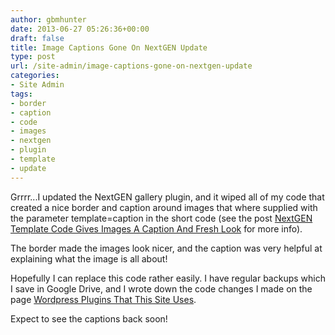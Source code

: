 ```yaml
---
author: gbmhunter
date: 2013-06-27 05:26:36+00:00
draft: false
title: Image Captions Gone On NextGEN Update
type: post
url: /site-admin/image-captions-gone-on-nextgen-update
categories:
- Site Admin
tags:
- border
- caption
- code
- images
- nextgen
- plugin
- template
- update
---
```


Grrrr...I updated the NextGEN gallery plugin, and it wiped all of my code that created a nice border and caption around images that where supplied with the parameter template=caption in the short code (see the post [NextGEN Template Code Gives Images A Caption And Fresh Look](/site-admin/nextgen-template-code-gives-images-a-caption-and-fresh-look) for more info).

The border made the images look nicer, and the caption was very helpful at explaining what the image is all about!

Hopefully I can replace this code rather easily. I have regular backups which I save in Google Drive, and I wrote down the code changes I made on the page [Wordpress Plugins That This Site Uses](/programming/website-design/wordpress/wordpress-plugins-that-this-site-uses).

Expect to see the captions back soon!